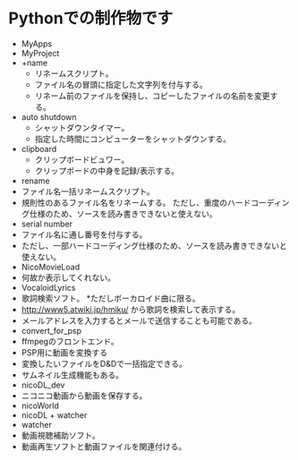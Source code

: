 Pythonでの制作物です
=============================
* MyApps
* MyProject
* +name
  * リネームスクリプト。  
   * ファイル名の冒頭に指定した文字列を付与する。  
   * リネーム前のファイルを保持し、コピーしたファイルの名前を変更する。  
* auto shutdown   
   * シャットダウンタイマー。  
   * 指定した時間にコンピューターをシャットダウンする。  
* clipboard
  * クリップボードビュワー。
   * クリップボードの中身を記録/表示する。
* rename
 * ファイル名一括リネームスクリプト。
  * 規則性のあるファイル名をリネームする。 ただし、重度のハードコーディング仕様のため、ソースを読み書きできないと使えない。
* serial number
 * ファイル名に通し番号を付与する。
  * ただし、一部ハードコーディング仕様のため、ソースを読み書きできないと使えない。
* NicoMovieLoad
 * 何故か表示してくれない。
* VocaloidLyrics
 * 歌詞検索ソフト。
  *ただしボーカロイド曲に限る。
  * http://www5.atwiki.jp/hmiku/ から歌詞を検索して表示する。
  * メールアドレスを入力するとメールで送信することも可能である。
* convert_for_psp
 * ffmpegのフロントエンド。
  * PSP用に動画を変換する
  * 変換したいファイルをD&Dで一括指定できる。
  * サムネイル生成機能もある。
* nicoDL_dev
 * ニコニコ動画から動画を保存する。
* nicoWorld
 * nicoDL + watcher
* watcher
 * 動画視聴補助ソフト。
  * 動画再生ソフトと動画ファイルを関連付ける。
